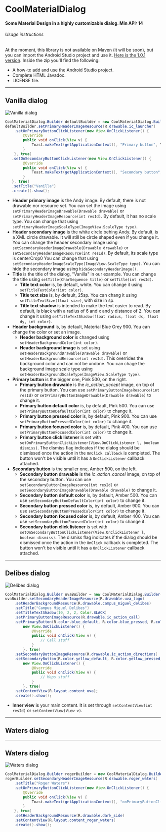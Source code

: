 # CoolMaterialDialog

#### Some Material Design in a highly customizable dialog. Min API: 14

###### Usage instructions

At the moment, this library is not available on Maven (it will be soon), but you can import the Android Studio project and use it. [Here is the 1.0.1 version](https://github.com/SergioLuis/CoolMaterialDialog/releases/tag/v1.0.1). Inside the zip you'll find the following:

* A how-to add and use the Android Studio project.
* Complete HTML Javadoc.
* LICENSE file.

-----------------------------------------------------------

## Vanilla dialog  

![Vanilla dialog](https://img.imgur.com/VNNhXm2.png)  


```java
CoolMaterialDialog.Builder defaultBuilder = new CoolMaterialDialog.Builder(MainActivity.this);
defaultBuilder.setPrimaryHeaderImageResource(R.drawable.ic_launcher)
    .setOnPrimaryButtonClickListener(new View.OnClickListener() {
        @Override
        public void onClick(View v) {
            Toast.makeText(getApplicationContext(), "Primary button", Toast.LENGTH_SHORT).show();
        }
    }, true)
   .setOnSecondaryButtonClickListener(new View.OnClickListener() {
        @Override
        public void onClick(View v) {
            Toast.makeText(getApplicationContext(), "Secondary button", Toast.LENGTH_SHORT).show();
        }
   }, true)
   .setTitle("Vanilla")
   .create().show();
```

* __Header primary image__ is the Andy image. By default, there is not drawable nor resource set. You can set the image using ```setPrimaryHeaderImageDrawable(Drawable drawable)``` or ```setPrimaryHeaderImageResource(int resId)```. By default, it has no scale type. You can change that using ```setPrimaryHeaderImageScaleType(ImageView.ScaleType type)```.
* __Header secondary image__ is the white circle behing Andy. By default, is a XML circle drawable. It will still be circle shaped even if you change it. You can change the header secondary image using ```setSecondaryHeaderImageDrawable(Drawable drawable)``` or ```setSecondaryHeaderImageResource(int resId)```. By default, its scale type is centerCrop0 You can change that using ```setSecondaryHeaderImageScaleType(ImageView.ScaleType type)```. You can hide the secondary image using ```hideSecondaryHeaderImage()```.
* __Title__ is the title of the dialog, "Vanilla" in our example. You can change the title using ```setTitle(CharSequence title)``` or ```setTitle(int resId)```.
    * __Title text color__ is, by default, white. You can change it using ```setTitleTextColor(int color)```.
    * __Title text size__ is, by default, 25sp. You can chang it using ```setTitleTextSize(float size)```, with size in sp.
    * __Title text shadow__ is intended to make the text easier to read. By default, is black with a radius of 6 and x and y distance of 2. You can change it using ```setTitleTextShadow(float radius, float dx, float dy, int color)```.
* __Header background__ is, by default, Material Blue Grey 900. You can change the color or set an image.
    * __Header background color__ is changed using ```setHeaderBackgroundColor(int color)```.
    * __Header background image__ is set using ```setHeaderBackgroundDrawable(Drawable drawable)``` or ```setHeaderBackgroundResource(int resId)```. This overrides the background color and can not be undone. You can chage the background image scale type using ```setHeaderBackgroundScaleType(ImageView.ScaleType type)```.
* __Primary button__ is the bigger one, Pink 500, on the right.
    * __Primary button drawable__ is the _ic\_action\_accept_ image, on top of the primary button. You can use ```setPrimaryButtonImageResource(int resId)``` or ```setPrimaryButtonImageDrawable(Drawable drawable)``` to change it.
    * __Primary button default color__ is, by default, Pink 500. You can use ```setPrimaryButtonDefaultColor(int color)``` to change it.
    * __Primary button pressed color__ is, by default, Pink 900. You can use ```setPrimaryButtonPressedColor(int color)``` to change it.
    * __Primary button focused color__ is, by default, Pink 400. You can use ```setPrimaryButtonFocusedColor(int color)``` to change it.
    * __Primary button click listener__ is set with ```setOnPrimaryButtonClickListener(View.OnClickListener l, boolean dismiss)```. The dismiss flag indicates if the dialog should be dismissed once the action in the ```OnClick callback``` is completed. The button won't be visible until it has a ```OnClickListener``` callback attached.
* __Secondary button__ is the smaller one, Amber 500, on the left.
    * __Secondary button drawable__ is the _ic\_action\_cancel_ image, on top of the secondary button. You can use ```setSecondaryButtonImageResource(int resId)``` or ```setSecondaryButtonImageDrawable(Drawable drawable)``` to change it.
    * __Secondary button default color__ is, by default, Amber 500. You can use ```setSecondaryButtonDefaultColor(int color)``` to change it.
    * __Secondary button pressed color__ is, by default, Amber 900. You can use ```setSecondaryButtonPressedColor(int color)``` to change it.
    * __Secondary button focused color__ is, by default, Amber 400. You can use ```setSecondaryButtonFocusedColor(int color)``` to change it.
    * __Secondary button click listener__ is set with ```setOnSecondaryButtonClickListener(View.OnClickListener l, boolean dismiss)```. The dismiss flag indicates if the dialog should be dismissed once the action in the ```OnClick``` callback is completed. The button won't be visible until it has a ```OnClickListener``` callback attached.  

--------------------------------------------------------------------------

## Delibes dialog

![Delibes dialog](https://img.imgur.com/9GXALFQ.png)  

```java
CoolMaterialDialog.Builder uvaBuilder = new CoolMaterialDialog.Builder(MainActivity.this);
uvaBuilder.setSecondaryHeaderImageResource(R.drawable.uva_logo)
    .setHeaderBackgroundResource(R.drawable.campus_miguel_delibes)
    .setTitle("Campus Miguel Delibes")
    .setTitleTextShadow(10, 2, 2, Color.BLACK)
    .setPrimaryButtonImageResource(R.drawable.ic_action_call)
    .setPrimaryButton(R.color.blue_default, R.color.blue_pressed, R.color.blue_focused, 
        new View.OnClickListener() {
            @Override
            public void onClick(View v) {
                // Call stuff
            }
        }, true)
    .setSecondaryButtonImageResource(R.drawable.ic_action_directions)
    .setSecondaryButton(R.color.yellow_default, R.color.yellow_pressed, R.color.yellow_focused,
        new View.OnClickListener() {
            @Override
            public void onClick(View v) {
                // Maps stuff
            }
        }, true)
    .setContentView(R.layout.content_uva);
    .create().show();
```

* __Inner view__ is your main content. It is set through ```setContentView(int resId)``` or ```setContentView(View v)```.  

-----------------------------------------------------------------

## Waters dialog

-----------------------------------------------------------------

## Waters dialog

![Waters dialog](https://img.imgur.com/9pbNszq.png)  

```java
CoolMaterialDialog.Builder rogerBuilder = new CoolMaterialDialog.Builder(MainActivity.this);
rogerBuilder.setSecondaryHeaderImageResource(R.drawable.roger_waters)
    .setTitle("Roger Waters")
    .setOnPrimaryButtonClickListener(new View.OnClickListener() {
        @Override
        public void onClick(View v) {
            Toast.makeText(getApplicationContext(), "onPrimaryButtonClick", Toast.LENGTH_SHORT).show();
        }
    }, true)
    .setHeaderBackgroundResource(R.drawable.dark_side)
    .setContentView(R.layout.content_roger_waters)
    .create().show();
